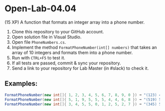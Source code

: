 # Open-Lab-04.04
(15 XP) A function that formats an integer array into a phone number.

1. Clone this repository to your GitHub account.
2. Open solution file in Visual Studio.
3. Open file `PhoneNumbers.cs`.
4. Implement the method `FormatPhoneNumber(int[] numbers)` that takes an array of 10 integers and formats them into a phone number.
5. Run with `CTRL+F5` to test it.
6. If all tests are passed, commit & sync your repository.
7. Send a link to your repository for Lab Master (in #slack) to check it.

## Examples: 
```C#
FormatPhoneNumber(new int[]{ 1, 2, 3, 4, 5, 6, 7, 8, 9, 0 }) ➞ "(123) 456-7890"
FormatPhoneNumber(new int[]{ 5, 1, 9, 5, 5, 5, 4, 4, 6, 8 }) ➞ "(519) 555-4468"
FormatPhoneNumber(new int[]{ 3, 4, 5, 5, 0, 1, 2, 5, 2, 7 }) ➞ "(345) 501-2527"
```
